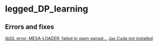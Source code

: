 # legged_DP_learning


## Errors and fixes
[libGL error: MESA-LOADER: failed to open swrast...](https://stackoverflow.com/questions/72110384/libgl-error-mesa-loader-failed-to-open-iris)
[Jax Cuda not installed](https://github.com/google/jax/issues/18027)

